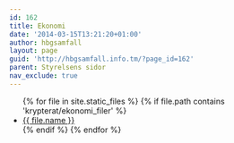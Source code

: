 ```yaml
---
id: 162
title: Ekonomi
date: '2014-03-15T13:21:20+01:00'
author: hbgsamfall
layout: page
guid: 'http://hbgsamfall.info.tm/?page_id=162'
parent: Styrelsens sidor
nav_exclude: true
---
```

<ul class="posts">
{% for file in site.static_files %}
	{% if file.path contains 'krypterat/ekonomi_filer' %}
	      <li><a href="{{ file.path }}">{{ file.name }}</a></li>
	{% endif %}
{% endfor %}
</ul>

